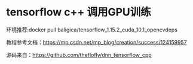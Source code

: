 
# tensorflow c++ 调用GPU训练

环境推荐:docker pull baligica/tensorflow_1.15.2_cuda_10.1_opencvdeps

教程参考文档：https://mp.csdn.net/mp_blog/creation/success/124159957

源码来自：https://github.com/theflofly/dnn_tensorflow_cpp


